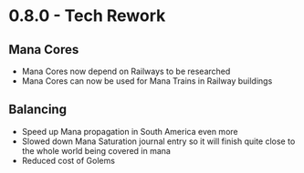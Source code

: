 # 0.8.0 - Tech Rework

## Mana Cores
- Mana Cores now depend on Railways to be researched
- Mana Cores can now be used for Mana Trains in Railway buildings

## Balancing
- Speed up Mana propagation in South America even more
- Slowed down Mana Saturation journal entry so it will finish quite close to the whole world being covered in mana
- Reduced cost of Golems